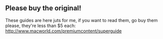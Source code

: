 ## Please buy the original!

These guides are here juts for me, if you want to read them, go buy them please, they're less than $5 each:<br />
http://www.macworld.com/premiumcontent/superguide
